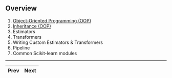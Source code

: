 ## Overview
1. [Object-Oriented Programming (OOP)](./object-oriented-programming.md)
2. [Inheritance (OOP)](./inheritance.md)
3. Estimators
4. Transformers
5. Writing Custom Estimators & Transformers
6. Pipeline
7. Common Scikit-learn modules

---

| Prev        | Next         |
|:----------- |-------------:|
